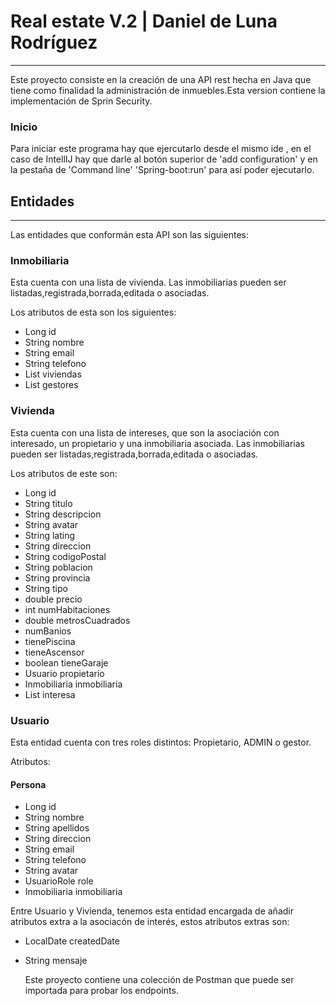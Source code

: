 # Real estate V.2 | Daniel de Luna Rodríguez
___


Este proyecto consiste en la creación de una API rest hecha en Java que tiene como finalidad la administración de inmuebles.Esta version contiene la implementación de Sprin Security.

### Inicio

Para iniciar este programa hay que ejercutarlo desde el mismo ide , en el caso de IntellIJ hay que darle al botón superior de 'add configuration' y en la pestaña de 'Command line' 'Spring-boot:run' para así poder ejecutarlo.


## Entidades
___

Las entidades que conformán esta API son las siguientes:

### Inmobiliaria

Esta cuenta con una lista de vivienda. Las inmobiliarias pueden ser listadas,registrada,borrada,editada o asociadas.

Los atributos de esta son los siguientes:

- Long id
- String nombre
- String email
- String telefono
- List<Vivienda> viviendas
- List<Usuario> gestores
  
  
### Vivienda
  
Esta cuenta con una lista de intereses, que son la asociación con interesado, un propietario y una inmobiliaria asociada. Las inmobiliarias pueden ser listadas,registrada,borrada,editada o asociadas.
  
Los atributos de este son:
- Long id
- String titulo
- String descripcion
- String avatar
- String lating
- String direccion
- String codigoPostal
- String poblacion
- String provincia
- String tipo
- double precio
- int numHabitaciones
- double metrosCuadrados
- numBanios
- tienePiscina
- tieneAscensor
- boolean tieneGaraje
- Usuario propietario
- Inmobiliaria inmobiliaria
- List<Interesa> interesa
 
### Usuario
  
Esta entidad cuenta con tres roles distintos: Propietario, ADMIN o gestor.
  
Atributos: 
  #### Persona
  
  - Long id
  - String nombre
  - String apellidos
  - String direccion
  - String email
  - String telefono
  - String avatar
  - UsuarioRole role
  - Inmobiliaria inmobiliaria
  
  
 Entre Usuario y Vivienda, tenemos esta entidad encargada de añadir atributos extra a la asociacón de interés, estos atributos extras son:

- LocalDate createdDate
- String mensaje

  
  Este proyecto contiene una colección de Postman que puede ser importada para probar los endpoints.

   



